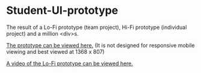 # Student-UI-prototype
The result of a Lo-Fi prototype (team project), Hi-Fi prototype (individual project) and a million &lt;div>s.

[The prototype can be viewed here.](https://marcus290.github.io/Student-UI-prototype/)
(It is not designed for responsive mobile viewing and best viewed at 1368 x 807)

[A video of the Lo-Fi prototype can be viewed here.](https://www.youtube.com/watch?v=8yuhN5PCCsQ&feature=youtu.be)

 
